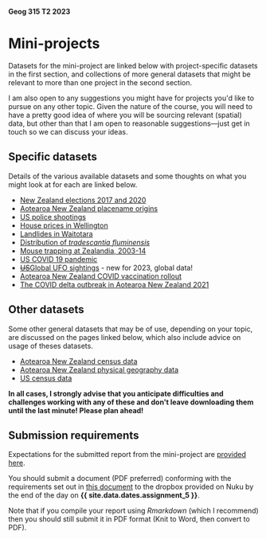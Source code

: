 **Geog 315 T2 2023**

# Mini-projects
Datasets for the mini-project are linked below with project-specific datasets in the first section, and collections of more general datasets that might be relevant to more than one project in the second section.

I am also open to any suggestions you might have for projects you'd like to pursue on any other topic. Given the nature of the course, you will need to have a pretty good idea of where you will be sourcing relevant (spatial) data, but other than that I am open to reasonable suggestions&mdash;just get in touch so we can discuss your ideas.

## Specific datasets
Details of the various available datasets and some thoughts on what you might look at for each are linked below.

+ [New Zealand elections 2017 and 2020](anz-elections)
+ [Aotearoa New Zealand placename origins](anz-placenames)
+ [US police shootings](us-police-shootings)
+ [House prices in Wellington](homes)
+ [Landlides in Waitotara](landslides)
+ [Distribution of _tradescantia fluminensis_](tradescantia)
+ [Mouse trapping at Zealandia, 2003-14](zealandia)
+ [US COVID 19 pandemic](us-covid19)
+ [~~US~~Global UFO sightings](ufos) - new for 2023, global data!
+ [Aotearoa New Zealand COVID vaccination rollout](vaccination)
+ [The COVID delta outbreak in Aotearoa New Zealand 2021](delta)

## Other datasets
Some other general datasets that may be of use, depending on your topic, are discussed on the pages linked below, which also include advice on usage of theses datasets.

+ [Aotearoa New Zealand census data](aotearoa-new-zealand-census-data.md)
+ [Aotearoa New Zealand physical geography data](aotearoa-new-zealand-physical-geography-data.md)
+ [US census data](us-census-data.md)

**In all cases, I strongly advise that you anticipate difficulties and challenges working with any of these and don't leave downloading them until the last minute! Please plan ahead!**

## Submission requirements
Expectations for the submitted report from the mini-project are [provided here](guidance-on-mini-project-report.md "guidance on the mini-project report write-up").

You should submit a document (PDF preferred) conforming with the requirements set out in [this document](guidance-on-mini-project-report.md) to the dropbox provided on Nuku by the end of the day on **{{ site.data.dates.assignment_5 }}**.

<!-- delete submission date from this page, or make sure it matches the schedule! -->

Note that if you compile your report using _Rmarkdown_ (which I recommend)  then you should still submit it in PDF format (Knit to Word, then convert to PDF).
